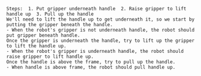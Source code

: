 
    Steps:  1. Put gripper underneath handle  2. Raise gripper to lift handle up  3. Pull up the handle 
    We'll need to lift the handle up to get underneath it, so we start by putting the gripper beneath the handle.
    - When the robot's gripper is not underneath handle, the robot should put gripper beneath handle.
    Once the gripper is underneath the handle, try to lift up the gripper to lift the handle up.
    - When the robot's gripper is underneath handle, the robot should raise gripper to lift handle up.
    Once the handle is above the frame, try to pull up the handle.
    - When handle is above frame, the robot should pull handle up.
